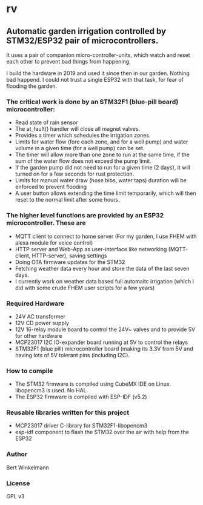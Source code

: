 # rv

## Automatic garden irrigation controlled by STM32/ESP32 pair of microcontrollers.

 It uses a pair of companion micro-controller-units, which watch and reset each other to prevent bad things from happening.
 
 I build the hardware in 2019 and used it since then in our garden. Nothing bad happend. I could not trust a single ESP32 with that task, for fear of flooding the garden.
 
### The critical work is done by an STM32F1 (blue-pill board) microcontroller:
 * Read state of rain sensor
 * The at_fault() handler will close all magnet valves.
 * Provides a timer which schedules the irrigation zones.
 * Limits for water flow (fore each zone, and for a well pump) and water volume in a given time (for a well pump) can be set.
 * The timer will allow more than one zone to run at the same time, if the sum of the water flow does not exceed the pump limit.
 * If the garden pump did not need to run for a given time (2 days), it will turned on for a few seconds for rust protection.
 * Limits for manual water draw (hose bibs, water taps) duration will be enforced to prevent flooding
 * A user button allows extending the time limit temporarily, which will then reset to the normal limit after some hours.
        
### The higher level functions are provided by an ESP32 microcontroller. These are
 * MQTT client to connect to home server (For my garden, I use FHEM with alexa module for voice control)
 * HTTP server and Web-App as user-interface like networking (MQTT-client, HTTP-server), saving settings
 * Doing OTA firmware updates for the STM32
 * Fetching weather data every hour and store the data of the last seven days.
 * I currently work on weather data based full automaitc irrigation (which I did with some crude FHEM user scripts for a few years)
    
    
### Required Hardware
* 24V AC transformer
* 12V CD power supply
* 12V 16-relay module board to control the 24V~ valves and to provide 5V for other hardware
* MCP23017 I2C IO-expander board running at 5V to control the relays
* STM32F1 (blue pill) microcontroller board (making its 3.3V from 5V and having lots of 5V tolerant pins (including I2C).

### How to compile
*  The STM32 firmware is compiled using CubeMX IDE on Linux. libopencm3 is used. No HAL.
*  The ESP32 firmware is compiled with ESP-IDF (v5.2)

### Reusable libraries written for this project
* MCP23017 driver C-library for STM32F1-libopencm3
* esp-idf component to flash the STM32 over the air with help from the ESP32

### Author
Bert Winkelmann

### License
GPL v3

